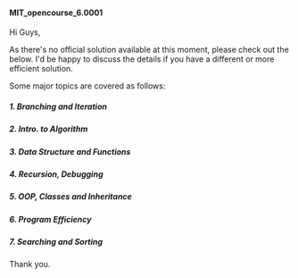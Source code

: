 #### MIT_opencourse_6.0001
Hi Guys,

As there's no official solution available at this moment, please check out the below. I'd be happy to discuss the details if you have a different or more efficient solution. 

Some major topics are covered as follows:

##### 1. Branching and Iteration
##### 2. Intro. to Algorithm
##### 3. Data Structure and Functions
##### 4. Recursion, Debugging
##### 5. OOP, Classes and Inheritance
##### 6. Program Efficiency
##### 7. Searching and Sorting

Thank you. 
